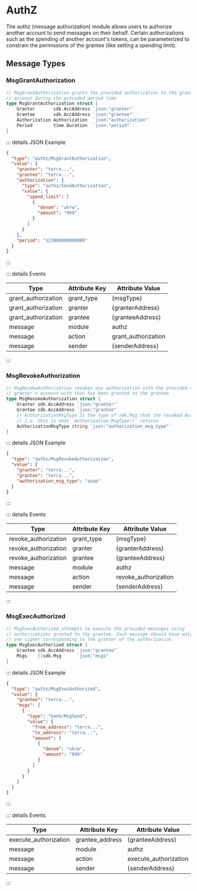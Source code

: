 # AuthZ

The authz (message authorization) module allows users to authorize another account to send messages on their behalf. Certain authorizations such as the spending of another account's tokens, can be parameterized to constrain the permissions of the grantee (like setting a spending limit). 

## Message Types

### MsgGrantAuthorization

```go
// MsgGrantAuthorization grants the provided authorization to the grantee on the granter's
// account during the provided period time
type MsgGrantAuthorization struct {
	Granter       sdk.AccAddress `json:"granter"`
	Grantee       sdk.AccAddress `json:"grantee"`
	Authorization Authorization  `json:"authorization"`
	Period        time.Duration  `json:"period"`
}
```

::: details JSON Example

```json
{
  "type": "authz/MsgGrantAuthorization",
  "value": {
    "granter": "terra...",
    "grantee": "terra...",
    "authorization": {
      "type": "authz/SendAuthorization",
      "value": {
        "spend_limit": [
          {
            "denom": "ukrw",
            "amount": "999"
          }
        ]
      }
    },
    "period": "123908000000000"
  }
}
```

:::

::: details Events

| Type                | Attribute Key | Attribute Value     |
| ------------------- | ------------- | ------------------- |
| grant_authorization | grant_type    | {msgType}           |
| grant_authorization | granter       | {granterAddress}    |
| grant_authorization | grantee       | {granteeAddress}    |
| message             | module        | authz             |
| message             | action        | grant_authorization |
| message             | sender        | {senderAddress}     |

:::

### MsgRevokeAuthorization

```go
// MsgRevokeAuthorization revokes any authorization with the provided sdk.Msg type on the
// granter's account with that has been granted to the grantee
type MsgRevokeAuthorization struct {
	Granter sdk.AccAddress `json:"granter"`
	Grantee sdk.AccAddress `json:"grantee"`
	// AuthorizationMsgType is the type of sdk.Msg that the revoked Authorization refers to.
	// i.e. this is what `Authorization.MsgType()` returns
	AuthorizationMsgType string `json:"authorization_msg_type"`
}
```

::: details JSON Example

```json
{
  "type": "authz/MsgRevokeAuthorization",
  "value": {
    "granter": "terra...",
    "grantee": "terra...",
    "authorization_msg_type": "swap"
  }
}
```

:::

::: details Events

| Type                 | Attribute Key | Attribute Value      |
| -------------------- | ------------- | -------------------- |
| revoke_authorization | grant_type    | {msgType}            |
| revoke_authorization | granter       | {granterAddress}     |
| revoke_authorization | grantee       | {granteeAddress}     |
| message              | module        | authz                |
| message              | action        | revoke_authorization |
| message              | sender        | {senderAddress}      |

:::

### MsgExecAuthorized

```go
// MsgExecAuthorized attempts to execute the provided messages using
// authorizations granted to the grantee. Each message should have only
// one signer corresponding to the granter of the authorization.
type MsgExecAuthorized struct {
	Grantee sdk.AccAddress `json:"grantee"`
	Msgs    []sdk.Msg      `json:"msgs"`
}
```

::: details JSON Example

```json
{
  "type": "authz/MsgExecAuthorized",
  "value": {
    "grantee": "terra...",
    "msgs": [
      {
        "type": "bank/MsgSend",
        "value": {
          "from_address": "terra...",
          "to_address": "terra...",
          "amount": [
            {
              "denom": "ukrw",
              "amount": "999"
            }
          ]
        }
      }
    ]
  }
}
```

:::

::: details Events

| Type                  | Attribute Key   | Attribute Value       |
| --------------------- | --------------- | --------------------- |
| execute_authorization | grantee_address | {granteeAddress}      |
| message               | module          | authz               |
| message               | action          | execute_authorization |
| message               | sender          | {senderAddress}       |

:::
